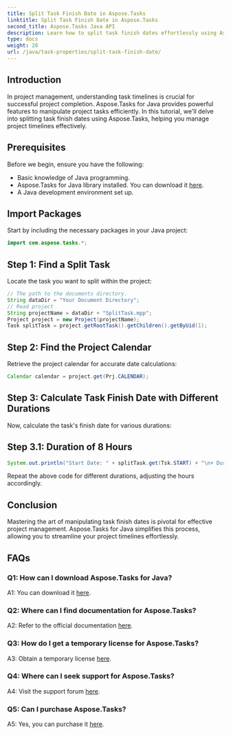 ```yaml
---
title: Split Task Finish Date in Aspose.Tasks
linktitle: Split Task Finish Date in Aspose.Tasks
second_title: Aspose.Tasks Java API
description: Learn how to split task finish dates effortlessly using Aspose.Tasks for Java. Enhance project management with accurate timelines.
type: docs
weight: 28
url: /java/task-properties/split-task-finish-date/
---
```

## Introduction
In project management, understanding task timelines is crucial for successful project completion. Aspose.Tasks for Java provides powerful features to manipulate project tasks efficiently. In this tutorial, we'll delve into splitting task finish dates using Aspose.Tasks, helping you manage project timelines effectively.
## Prerequisites
Before we begin, ensure you have the following:
- Basic knowledge of Java programming.
- Aspose.Tasks for Java library installed. You can download it [here](https://releases.aspose.com/tasks/java/).
- A Java development environment set up.
## Import Packages
Start by including the necessary packages in your Java project:
```java
import com.aspose.tasks.*;
```
## Step 1: Find a Split Task
Locate the task you want to split within the project:
```java
// The path to the documents directory.
String dataDir = "Your Document Directory";
// Read project
String projectName = dataDir + "SplitTask.mpp";
Project project = new Project(projectName);
Task splitTask = project.getRootTask().getChildren().getByUid(1);
```
## Step 2: Find the Project Calendar
Retrieve the project calendar for accurate date calculations:
```java
Calendar calendar = project.get(Prj.CALENDAR);
```
## Step 3: Calculate Task Finish Date with Different Durations
Now, calculate the task's finish date for various durations:
## Step 3.1: Duration of 8 Hours
```java
System.out.println("Start Date: " + splitTask.get(Tsk.START) + "\n+ Duration 8 hours\nFinish Date: " + calendar.getTaskFinishDateFromDuration(splitTask, 8d));
```
Repeat the above code for different durations, adjusting the hours accordingly.
## Conclusion
Mastering the art of manipulating task finish dates is pivotal for effective project management. Aspose.Tasks for Java simplifies this process, allowing you to streamline your project timelines effortlessly.
## FAQs
### Q1: How can I download Aspose.Tasks for Java?
A1: You can download it [here](https://releases.aspose.com/tasks/java/).
### Q2: Where can I find documentation for Aspose.Tasks?
A2: Refer to the official documentation [here](https://reference.aspose.com/tasks/java/).
### Q3: How do I get a temporary license for Aspose.Tasks?
A3: Obtain a temporary license [here](https://purchase.aspose.com/temporary-license/).
### Q4: Where can I seek support for Aspose.Tasks?
A4: Visit the support forum [here](https://forum.aspose.com/c/tasks/15).
### Q5: Can I purchase Aspose.Tasks?
A5: Yes, you can purchase it [here](https://purchase.aspose.com/buy).
